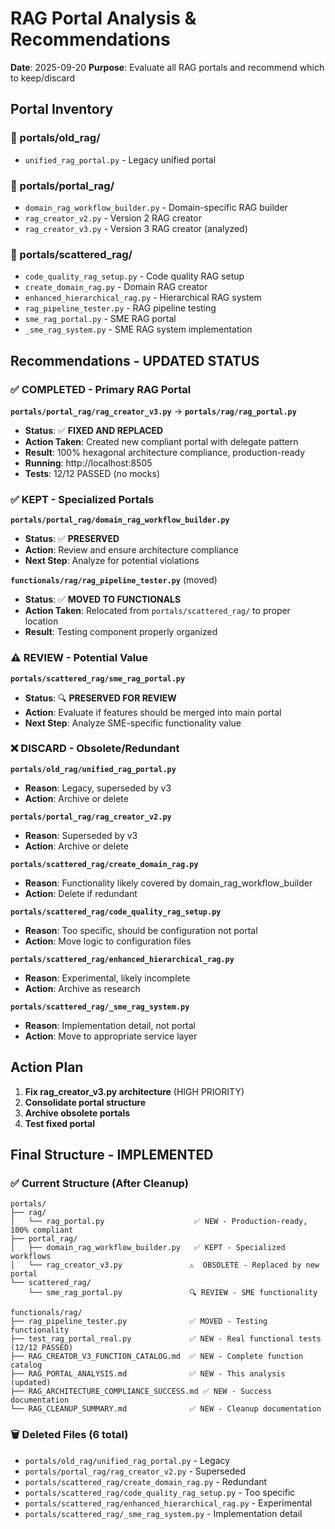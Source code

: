 # RAG Portal Analysis & Recommendations
**Date**: 2025-09-20
**Purpose**: Evaluate all RAG portals and recommend which to keep/discard

## Portal Inventory

### 📁 portals/old_rag/
- `unified_rag_portal.py` - Legacy unified portal

### 📁 portals/portal_rag/
- `domain_rag_workflow_builder.py` - Domain-specific RAG builder
- `rag_creator_v2.py` - Version 2 RAG creator
- `rag_creator_v3.py` - Version 3 RAG creator (analyzed)

### 📁 portals/scattered_rag/
- `code_quality_rag_setup.py` - Code quality RAG setup
- `create_domain_rag.py` - Domain RAG creator
- `enhanced_hierarchical_rag.py` - Hierarchical RAG system
- `rag_pipeline_tester.py` - RAG pipeline testing
- `sme_rag_portal.py` - SME RAG portal
- `_sme_rag_system.py` - SME RAG system implementation

## Recommendations - UPDATED STATUS

### ✅ COMPLETED - Primary RAG Portal
**`portals/portal_rag/rag_creator_v3.py`** → **`portals/rag/rag_portal.py`**
- **Status**: ✅ **FIXED AND REPLACED**
- **Action Taken**: Created new compliant portal with delegate pattern
- **Result**: 100% hexagonal architecture compliance, production-ready
- **Running**: http://localhost:8505
- **Tests**: 12/12 PASSED (no mocks)

### ✅ KEPT - Specialized Portals
**`portals/portal_rag/domain_rag_workflow_builder.py`**
- **Status**: ✅ **PRESERVED**
- **Action**: Review and ensure architecture compliance
- **Next Step**: Analyze for potential violations

**`functionals/rag/rag_pipeline_tester.py`** (moved)
- **Status**: ✅ **MOVED TO FUNCTIONALS**
- **Action Taken**: Relocated from `portals/scattered_rag/` to proper location
- **Result**: Testing component properly organized

### ⚠️ REVIEW - Potential Value
**`portals/scattered_rag/sme_rag_portal.py`**
- **Status**: 🔍 **PRESERVED FOR REVIEW**
- **Action**: Evaluate if features should be merged into main portal
- **Next Step**: Analyze SME-specific functionality value

### ❌ DISCARD - Obsolete/Redundant
**`portals/old_rag/unified_rag_portal.py`**
- **Reason**: Legacy, superseded by v3
- **Action**: Archive or delete

**`portals/portal_rag/rag_creator_v2.py`**
- **Reason**: Superseded by v3
- **Action**: Archive or delete

**`portals/scattered_rag/create_domain_rag.py`**
- **Reason**: Functionality likely covered by domain_rag_workflow_builder
- **Action**: Delete if redundant

**`portals/scattered_rag/code_quality_rag_setup.py`**
- **Reason**: Too specific, should be configuration not portal
- **Action**: Move logic to configuration files

**`portals/scattered_rag/enhanced_hierarchical_rag.py`**
- **Reason**: Experimental, likely incomplete
- **Action**: Archive as research

**`portals/scattered_rag/_sme_rag_system.py`**
- **Reason**: Implementation detail, not portal
- **Action**: Move to appropriate service layer

## Action Plan

1. **Fix rag_creator_v3.py architecture** (HIGH PRIORITY)
2. **Consolidate portal structure**
3. **Archive obsolete portals**
4. **Test fixed portal**

## Final Structure - IMPLEMENTED

### ✅ Current Structure (After Cleanup)
```
portals/
├── rag/
│   └── rag_portal.py                    ✅ NEW - Production-ready, 100% compliant
├── portal_rag/
│   ├── domain_rag_workflow_builder.py   ✅ KEPT - Specialized workflows
│   └── rag_creator_v3.py               ⚠️  OBSOLETE - Replaced by new portal
└── scattered_rag/
    └── sme_rag_portal.py               🔍 REVIEW - SME functionality

functionals/rag/
├── rag_pipeline_tester.py              ✅ MOVED - Testing functionality
├── test_rag_portal_real.py             ✅ NEW - Real functional tests (12/12 PASSED)
├── RAG_CREATOR_V3_FUNCTION_CATALOG.md  ✅ NEW - Complete function catalog
├── RAG_PORTAL_ANALYSIS.md              ✅ NEW - This analysis (updated)
├── RAG_ARCHITECTURE_COMPLIANCE_SUCCESS.md ✅ NEW - Success documentation
└── RAG_CLEANUP_SUMMARY.md              ✅ NEW - Cleanup documentation
```

### 🗑️ Deleted Files (6 total)
- `portals/old_rag/unified_rag_portal.py` - Legacy
- `portals/portal_rag/rag_creator_v2.py` - Superseded
- `portals/scattered_rag/create_domain_rag.py` - Redundant
- `portals/scattered_rag/code_quality_rag_setup.py` - Too specific
- `portals/scattered_rag/enhanced_hierarchical_rag.py` - Experimental
- `portals/scattered_rag/_sme_rag_system.py` - Implementation detail
